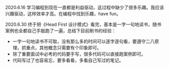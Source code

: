 2020.6.16
学习编程到现在一直都是利益驱动，这过程中缺少了很多乐趣。我应该兴趣驱动，这样效率才高。在编程中找到乐趣，have fun。

2020.6.30
终于把《Head First 设计模式》看完，基本是一字一句地读书，随书案例也全都自己手敲跑了一遍，总结下目前刷书的经验：
 - 一字一句地读书不可取，没有那么多的时间可以逐字逐句看，要遵守二八原理，抓重点，其他概念只需要有个印象即可。
 - 除了重要面试中必考的代码要手写，很多代码可以直接跑案例即可。
 - 代码写过了也容易忘，要多看看，多看自己写过的笔记。
